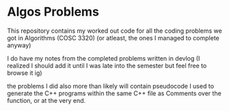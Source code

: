 # Algos Problems

This repository contains my worked out code for all the coding problems we got in Algorithms (COSC 3320) (or atleast, the ones I managed to complete anyway)

I do have my notes from the completed problems written in devlog (I realized I should add it until I was late into the semester but feel free to browse it ig)

the problems I did also more than likely will contain pseudocode I used to generate the C++ programs within the same C++ file as Comments over the function, or at the very end.
